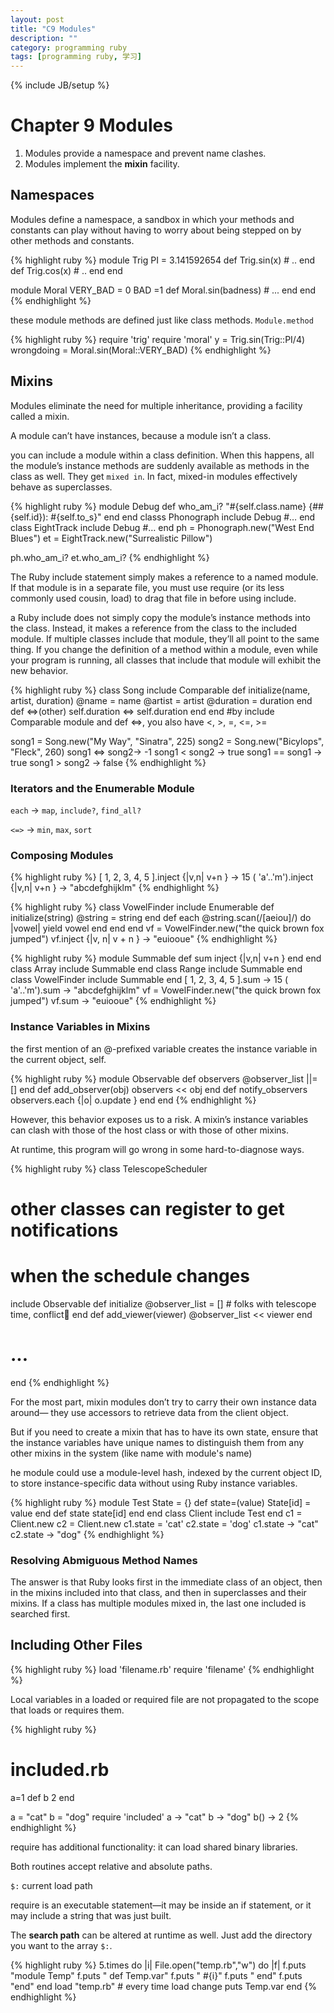 ```yaml
---
layout: post
title: "C9 Modules"
description: ""
category: programming ruby
tags: [programming ruby, 学习]
---
```

{% include JB/setup %}

# Chapter 9 Modules

1. Modules provide a namespace and prevent name clashes.
2. Modules implement the **mixin** facility.

## Namespaces

Modules define a namespace, a sandbox in which your methods and constants can play without having to worry about being stepped on by other methods and constants. 

{% highlight ruby %}
module Trig  PI = 3.141592654  def Trig.sin(x)    # .. end  def Trig.cos(x)    # ..  end
end

module Moral  VERY_BAD = 0  BAD =1  def Moral.sin(badness)    # ...
  endend
{% endhighlight %}

these module methods are defined just like class methods. `Module.method`

{% highlight ruby %}
require 'trig'require 'moral'y = Trig.sin(Trig::PI/4)wrongdoing = Moral.sin(Moral::VERY_BAD)
{% endhighlight %}

## Mixins

Modules eliminate the need for multiple inheritance, providing a facility called a mixin.

A module can’t have instances, because a module isn’t a class. 

you can include a module within a class definition. When this happens, all the module’s instance methods are suddenly available as methods in the class as well. They get `mixed in`. In fact, mixed-in modules effectively behave as superclasses.

{% highlight ruby %}
module Debug
  def who_am_i?
    "#{self.class.name} {\##{self.id}): #{self.to_s}"
  end
end
classs Phonograph
  include Debug
  #…
end
class EightTrack
  include Debug
  #…
end
ph = Phonograph.new("West End Blues")
et = EightTrack.new("Surrealistic Pillow")

ph.who_am_i?
et.who_am_i?
{% endhighlight %}

The Ruby include statement simply makes a reference to a named module. If that module is in a separate file, you must use require (or its less commonly used cousin, load) to drag that file in before using include.

a Ruby include does not simply copy the module’s instance methods into the class. Instead, it makes a reference from the class to the included module. If multiple classes include that module, they’ll all point to the same thing. If you change the definition of a method within a module, even while your program is running, all classes that include that module will exhibit the new behavior.


{% highlight ruby %}
class Song
  include Comparable
  def initialize(name, artist, duration)
    @name = name
    @artist = artist
    @duration = duration
  end
  def <=>(other)
    self.duration <=> self.duration
  end
end
 #by include Comparable module and def <=>, you also have <, >, =, <=, >=
 
song1 = Song.new("My Way", "Sinatra", 225)
song2 = Song.new("Bicylops", "Fleck", 260)song1 <=> song2-> -1
song1 < song2 -> true
song1 == song1 -> true
song1 > song2 -> false
{% endhighlight %}

### Iterators and the Enumerable Module

`each` -> `map`, `include?`, `find_all?`

`<=>`  -> `min`, `max`, `sort`

### Composing Modules

{% highlight ruby %}
[ 1, 2, 3, 4, 5 ].inject {|v,n| v+n } -> 15( 'a'..'m').inject {|v,n| v+n } -> "abcdefghijklm"
{% endhighlight %}

{% highlight ruby %}
class VowelFinder
  include Enumerable
  def initialize(string)
    @string = string
  end
  def each
    @string.scan(/[aeiou]/) do |vowel|
      yield vowel
    end
  end
end
vf = VowelFinder.new("the quick brown fox jumped")
vf.inject {|v, n| v + n }  ->  "euiooue"
{% endhighlight %}

{% highlight ruby %}
module Summable  def sum    inject {|v,n| v+n }  endendclass Array  include Summableendclass Range  include Summableendclass VowelFinder  include Summableend[ 1, 2, 3, 4, 5 ].sum → 15( 'a'..'m').sum → "abcdefghijklm"vf = VowelFinder.new("the quick brown fox jumped") vf.sum → "euiooue"
{% endhighlight %}

### Instance Variables in Mixins

the first mention of an @-prefixed variable creates the instance variable in the current object, self.

{% highlight ruby %}
module Observable  def observers    @observer_list ||= []  end  def add_observer(obj)    observers << obj  end  def notify_observers
    observers.each {|o| o.update }  end
end
{% endhighlight %}

However, this behavior exposes us to a risk. A mixin’s instance variables can clash with those of the host class or with those of other mixins.

At runtime, this program will go wrong in some hard-to-diagnose ways.

{% highlight ruby %}
class TelescopeScheduler
  # other classes can register to get notifications
  # when the schedule changesinclude Observabledef initialize  @observer_list = [] # folks with telescope time, conflict  end  def add_viewer(viewer)    @observer_list << viewer  end  # ...
end
{% endhighlight %}

For the most part, mixin modules don’t try to carry their own instance data around— they use accessors to retrieve data from the client object.  

But if you need to create a mixin that has to have its own state, ensure that the instance variables have unique names to distinguish them from any other mixins in the system (like name with module's name)

he module could use a module-level hash, indexed by the current object ID, to store instance-specific datawithout using Ruby instance variables.
{% highlight ruby %}
module Test  State = {}  def state=(value)    State[id] = value  end  def state    state[id]  end
endclass Client  include Testendc1 = Client.newc2 = Client.newc1.state = 'cat'c2.state = 'dog'c1.state -> "cat"
c2.state -> "dog"{% endhighlight %} 
### Resolving Abmiguous Method Names
The answer is that Ruby looks first in the immediate class of an object, then in the mixins included into that class, and then in superclasses and their mixins. If a class has multiple modules mixed in, the last one included is searched first.
## Including Other Files

{% highlight ruby %}
load 'filename.rb'
require 'filename'
{% endhighlight %}Local variables in a loaded or required file are not propagated to the scope that loads or requires them.
{% highlight ruby %}
 # included.rb
a=1
def b
  2end

 a = "cat"
 b = "dog"
 require 'included'
 a   -> "cat"
 b   -> "dog"
 b() -> 2{% endhighlight %}
require has additional functionality: it can load shared binary libraries. 
Both routines accept relative and absolute paths.
`$:` current load path
require is an executable statement—it may be inside an if statement, or it may include a string that was just built. 
The **search path** can be altered at runtime as well. Just add the directory you want to the array `$:`.
{% highlight ruby %}
5.times do |i| 
       File.open("temp.rb","w") do |f|         f.puts "module Temp"         f.puts "  def Temp.var"         f.puts "    #{i}"         f.puts "  end"         f.puts "end"        end        load "temp.rb" # every time load change        puts Temp.var    end{% endhighlight %}